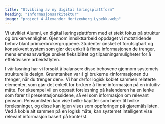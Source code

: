 ```yaml
---
title: "Utvikling av ny digital læringsplattform"
heading: "Informasjonsarkitektur"
image: "project_4_Alexander Hertzenberg Lybekk.webp"
---
```


Vi utviklet Alumni, en digital læringsplattform med et stekt fokus på struktur og brukervennlighet. Gjennom innsiktsarbeid oppdaget vi motstridende behov blant primærbrukergruppene. Studenter ønsket et forutsigbart og konsekvent system som gjør det enkelt å finne informasjonen de trenger, mens emneansvarlige ønsket fleksibilitet og tilpasningsmuligheter for å effektivisere arbeidsflyten.

I vår løsning har vi forsøkt å balansere disse behovene gjennom systemets strukturelle design. Grunntanken var å gi brukerne «informasjonen du trenger, når du trenger den». Vi har derfor logisk koblet sammen relaterte elementer, som gjør det enkelt for brukere å finne informasjon på en intuitiv måte. For eksempel vil en oppsatt forelesning på kalenderen ha en lenke som fører til presentasjonssidene, så vel som informasjon om relevant pensum. Pensumlisten kan vise hvilke kapitler som hører til hvilke forelesninger, og disse kan igjen vises som oppføringer på gjøremålslisten. Ved å koble alt sammen på en logisk måte, kan systemet intelligent vise relevant informasjon basert på kontekst.

